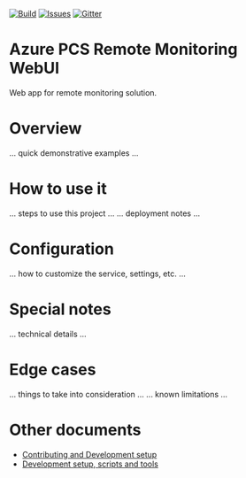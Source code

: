 [![Build][build-badge]][build-url]
[![Issues][issues-badge]][issues-url]
[![Gitter][gitter-badge]][gitter-url]

Azure PCS Remote Monitoring WebUI
=================

Web app for remote monitoring solution. 

Overview
========

... quick demonstrative examples ...

How to use it
=============

... steps to use this project ...
... deployment notes ...

Configuration
=============

... how to customize the service, settings, etc. ...

Special notes
=============

... technical details ...

Edge cases
==========

... things to take into consideration ...
... known limitations ...

Other documents
===============

* [Contributing and Development setup](CONTRIBUTING.md)
* [Development setup, scripts and tools](DEVELOPMENT.md)

[build-badge]: https://img.shields.io/travis/Azure/azure-iot-pcs-remote-monitoring-webui.svg
[build-url]: https://travis-ci.com/Azure/azure-iot-pcs-remote-monitoring-webui
[issues-badge]: https://img.shields.io/github/issues/azure/azure-iot-pcs-remote-monitoring-webui.svg
[issues-url]: https://github.com/Azure/azure-iot-pcs-remote-monitoring-webui/issues/new
[gitter-badge]: https://img.shields.io/gitter/room/azure/iot-pcs.js.svg
[gitter-url]: https://gitter.im/azure/iot-pcs
